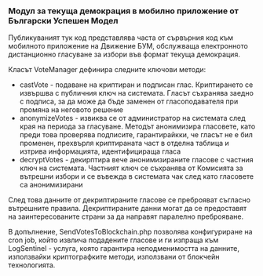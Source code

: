 ### Модул за текуща демокрация в мобилно приложение от Български Успешен Модел

Публикуваният тук код представлява часта от сървърния код към мобилното приложение на Движение БУМ, обслужваща електронното дистанционно гласуване за избори във формат текуща демокрация.

Класът VoteManager дефинира следните ключови методи:

- castVote - подаване на криптиран и подписан глас. Криптирането се извършва с публичния ключ на системата. Гласът съхранява заедно с подписа, за да може да бъде заменен от гласоподавателя при промяна на неговото решение
- anonymizeVotes - извиква се от администратор на системата след края на периода за гласуване. Методът анонимизира гласовете, като преди това проверява подписите, гарантирайкки, че гласът не е бил променен, прехвърля криптираната част в отделна таблица и изтрива информацията, идентифицираща гласа
- decryptVotes - декирптира вече анонимизираните гласове с частния ключ на системата. Частният ключ се съхранява от Комисията за вътрешни избори и се въвежда в системата чак след като гласовете са анонимизирани

След това данните от декриптираните гласове се преброяват съгласно вътрешните правила. Декриптираните данни могат да се предоставят на заинтересованите страни за да направят паралелно преброяване.

В допълнение, SendVotesToBlockchain.php позволява конфигуриране на cron job, който извлича подадените гласове и ги изпраща към LogSentinel - услуга, която гарантира неподменимостта на данните, използвайки криптографките методи, използвани от блокчейн технологията.
